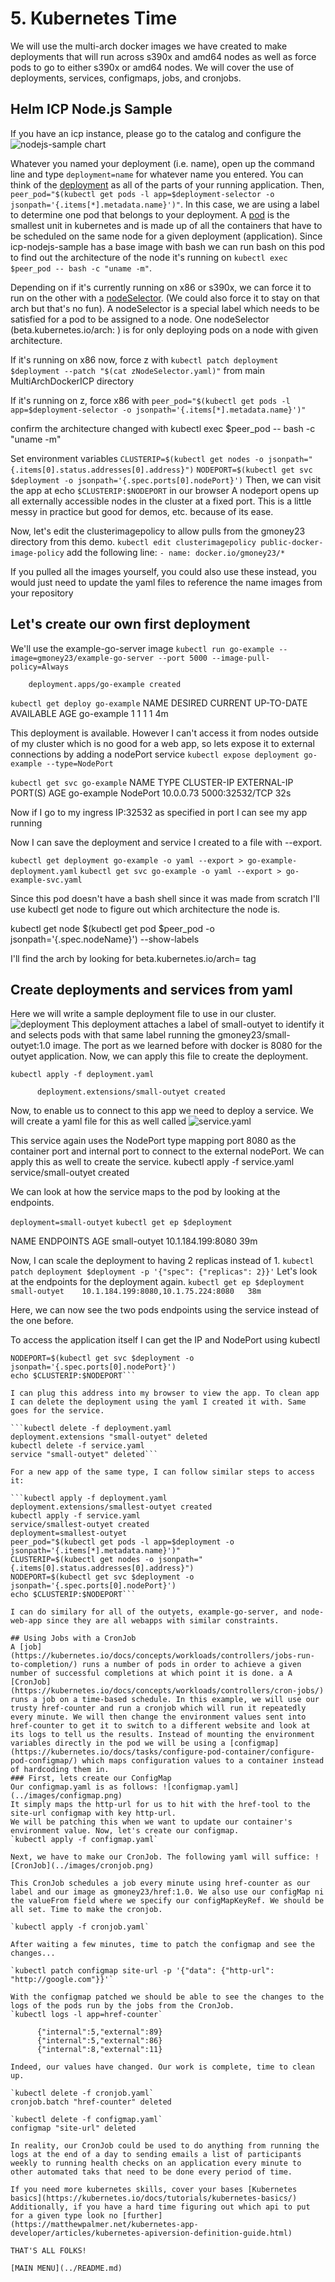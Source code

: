 # 5. Kubernetes Time
We will use the multi-arch docker images we have created to make deployments that will run across s390x and amd64 nodes as well as force pods to go to either s390x or amd64 nodes. We will cover the use of deployments, services, configmaps, jobs, and cronjobs.

## Helm ICP Node.js Sample
If you have an icp instance, please go to the catalog and configure the ![nodejs-sample chart](../images/nodejs-sample.png)

Whatever you named your deployment (i.e. name), open up the command line and type `deployment=name` for whatever name you entered. You can think of the [deployment](https://kubernetes.io/docs/concepts/workloads/controllers/deployment/) as all of the parts of your running application.
Then, ```peer_pod="$(kubectl get pods -l app=$deployment-selector -o jsonpath='{.items[*].metadata.name}')"```. In this case, we are using a label to determine one pod that belongs to your deployment. A [pod](https://kubernetes.io/docs/concepts/workloads/pods/pod-overview/) is the smallest unit in kubernetes and is made up of all the containers that have to be scheduled on the same node for a given deployment (application). Since icp-nodejs-sample has a base image with bash we can run bash on this pod to find out the architecture of the node it's running on `kubectl exec $peer_pod -- bash -c "uname -m"`.

Depending on if it's currently running on x86 or s390x, we can force it to run on the other with a [nodeSelector](https://kubernetes.io/docs/concepts/configuration/assign-pod-node/). (We could also force it to stay on that arch but that's no fun). A nodeSelector is a special label which needs to be satisfied for a pod to be assigned to a node. One nodeSelector (beta.kubernetes.io/arch: ) is for only deploying pods on a node with given architecture.

If it's running on x86 now, force z with ```kubectl patch deployment $deployment --patch "$(cat zNodeSelector.yaml)"``` from main MultiArchDockerICP directory

If it's running on z, force x86 with ```peer_pod="$(kubectl get pods -l app=$deployment-selector -o jsonpath='{.items[*].metadata.name}')"```

confirm the architecture changed with kubectl exec $peer_pod -- bash -c "uname -m"

Set environment variables
`CLUSTERIP=$(kubectl get nodes -o jsonpath="{.items[0].status.addresses[0].address}")`
`NODEPORT=$(kubectl get svc $deployment -o jsonpath='{.spec.ports[0].nodePort}')`
Then, we can visit the app at
echo `$CLUSTERIP:$NODEPORT` in our browser
A nodeport opens up all externally accessible nodes in the cluster at a fixed port. This is a little messy in practice but good for demos, etc. because of its ease.

Now, let's edit the clusterimagepolicy to allow pulls from the gmoney23 directory from this demo.
`kubectl edit clusterimagepolicy public-docker-image-policy`
add the following line:
`- name: docker.io/gmoney23/*`

If you pulled all the images yourself, you could also use these instead, you would just need to update the yaml files to reference the name images from your repository


## Let's create our own first deployment
We'll use the example-go-server image
`kubectl run go-example --image=gmoney23/example-go-server --port 5000 --image-pull-policy=Always`

        deployment.apps/go-example created

`kubectl get deploy go-example`
NAME         DESIRED   CURRENT   UP-TO-DATE   AVAILABLE   AGE
go-example   1         1         1            1           4m

This deployment is available. However I can't access it from nodes outside of my cluster which is no good for a web app, so lets expose it to external connections by adding a nodePort service
`kubectl expose deployment go-example --type=NodePort`

`kubectl get svc go-example`
NAME         TYPE       CLUSTER-IP   EXTERNAL-IP   PORT(S)          AGE
go-example   NodePort   10.0.0.73    <none>        5000:32532/TCP   32s

Now if I go to my ingress IP:32532 as specified in port I can see my app running

Now I can save the deployment and service I created to a file with --export.

`kubectl get deployment go-example -o yaml --export > go-example-deployment.yaml`
`kubectl get svc go-example -o yaml --export > go-example-svc.yaml`

Since this pod doesn't have a bash shell since it was made from scratch I'll use kubectl get node to figure out which architecture the node is.

kubectl get node $(kubectl get pod $peer_pod -o jsonpath='{.spec.nodeName}') --show-labels

I'll find the arch by looking for beta.kubernetes.io/arch= tag

## Create deployments and services from yaml
Here we will write a sample deployment file to use in our cluster. ![deployment](../images/small-outyet-deployment.png)
This deployment attaches a label of small-outyet to identify it and selects pods with that same label running the gmoney23/small-outyet:1.0 image. The port as we learned before with docker is 8080 for the outyet application. Now, we can apply this file to create the deployment.

`kubectl apply -f deployment.yaml`

          deployment.extensions/small-outyet created

Now, to enable us to connect to this app we need to deploy a service. We will create a yaml file for this as well called ![service.yaml](../images/service-outyet.png)

This service again uses the NodePort type mapping port 8080 as the container port and internal port to connect to the external nodePort.
We can apply this as well to create the service.
kubectl apply -f service.yaml
service/small-outyet created

We can look at how the service maps to the pod by looking at the endpoints.

`deployment=small-outyet`
`kubectl get ep $deployment`

NAME      ENDPOINTS           AGE
small-outyet    10.1.184.199:8080   39m

Now, I can scale the deployment to having 2 replicas instead of 1.
`kubectl patch deployment $deployment -p '{"spec": {"replicas": 2}}'`
Let's look at the endpoints for the deployment again.
`kubectl get ep $deployment`
`small-outyet    10.1.184.199:8080,10.1.75.224:8080   38m`

Here, we can now see the two pods endpoints using the service instead of the one before.

To access the application itself I can get the IP and NodePort using kubectl


```CLUSTERIP=$(kubectl get nodes -o jsonpath="{.items[0].status.addresses[0].address}")
NODEPORT=$(kubectl get svc $deployment -o jsonpath='{.spec.ports[0].nodePort}')
echo $CLUSTERIP:$NODEPORT```

I can plug this address into my browser to view the app. To clean app I can delete the deployment using the yaml I created it with. Same goes for the service.

```kubectl delete -f deployment.yaml
deployment.extensions "small-outyet" deleted
kubectl delete -f service.yaml
service "small-outyet" deleted```

For a new app of the same type, I can follow similar steps to access it:

```kubectl apply -f deployment.yaml
deployment.extensions/smallest-outyet created
kubectl apply -f service.yaml
service/smallest-outyet created
deployment=smallest-outyet
peer_pod="$(kubectl get pods -l app=$deployment -o jsonpath='{.items[*].metadata.name}')"
CLUSTERIP=$(kubectl get nodes -o jsonpath="{.items[0].status.addresses[0].address}")
NODEPORT=$(kubectl get svc $deployment -o jsonpath='{.spec.ports[0].nodePort}')
echo $CLUSTERIP:$NODEPORT```

I can do similary for all of the outyets, example-go-server, and node-web-app since they are all webapps with similar constraints.

## Using Jobs with a CronJob
A [job](https://kubernetes.io/docs/concepts/workloads/controllers/jobs-run-to-completion/) runs a number of pods in order to achieve a given number of successful completions at which point it is done. a A [CronJob](https://kubernetes.io/docs/concepts/workloads/controllers/cron-jobs/) runs a job on a time-based schedule. In this example, we will use our trusty href-counter and run a cronjob which will run it repeatedly every minute. We will then change the environment values sent into href-counter to get it to switch to a different website and look at its logs to tell us the results. Instead of mounting the environment variables directly in the pod we will be using a [configmap](https://kubernetes.io/docs/tasks/configure-pod-container/configure-pod-configmap/) which maps configuration values to a container instead of hardcoding them in.
### First, lets create our ConfigMap
Our configmap.yaml is as follows: ![configmap.yaml](../images/configmap.png)
It simply maps the http-url for us to hit with the href-tool to the site-url configmap with key http-url.
We will be patching this when we want to update our container's environment value. Now, let's create our configmap.
`kubectl apply -f configmap.yaml`

Next, we have to make our CronJob. The following yaml will suffice: ![CronJob](../images/cronjob.png)

This CronJob schedules a job every minute using href-counter as our label and our image as gmoney23/href:1.0. We also use our configMap ni the valueFrom field where we specify our configMapKeyRef. We should be all set. Time to make the cronjob.

`kubectl apply -f cronjob.yaml`

After waiting a few minutes, time to patch the configmap and see the changes...

`kubectl patch configmap site-url -p '{"data": {"http-url": "http://google.com"}}'`

With the configmap patched we should be able to see the changes to the logs of the pods run by the jobs from the CronJob.
`kubectl logs -l app=href-counter`

      {"internal":5,"external":89}
      {"internal":5,"external":86}
      {"internal":8,"external":11}

Indeed, our values have changed. Our work is complete, time to clean up.

`kubectl delete -f cronjob.yaml`
cronjob.batch "href-counter" deleted

`kubectl delete -f configmap.yaml`
configmap "site-url" deleted

In reality, our CronJob could be used to do anything from running the logs at the end of a day to sending emails a list of participants weekly to running health checks on an application every minute to other automated taks that need to be done every period of time.

If you need more kubernetes skills, cover your bases [Kubernetes basics](https://kubernetes.io/docs/tutorials/kubernetes-basics/) Additionally, if you have a hard time figuring out which api to put for a given type look no [further](https://matthewpalmer.net/kubernetes-app-developer/articles/kubernetes-apiversion-definition-guide.html)

THAT'S ALL FOLKS!

[MAIN MENU](../README.md)
